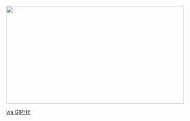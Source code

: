 <img src="https://giphy.com/embed/DBqr5JfVORb56" width="480" height="265" frameBorder="0" class="giphy-embed" allowFullScreen></img><p><a href="https://giphy.com/gifs/camp-DBqr5JfVORb56">via GIPHY</a></p>
